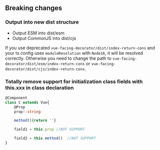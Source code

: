## Breaking changes
### Output into new dist structure

* Output ESM into dist/esm
* Output CommonJS into dist/cjs

If you use deprecated `vue-facing-decorator/dist/index-return-cons` and your ts config uses `moduleResolution` with `Node16`, it will be resolved correctly. Otherwise you need to change the path to `vue-facing-decorator/dist/esm/index-return-cons` or `vue-facing-decorator/dist/cjs/index-return-cons`.

### Totally remove support for initialization class fields with this.xxx in class declaration

```ts
@Component
class C extends Vue{
    @Prop
    prop!:string

    method(){return ''}

    field1 = this.prop //NOT SUPPORT

    field2 = this.method()  //NOT SUPPORT
}
```